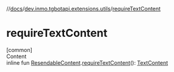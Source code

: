 //[docs](../../index.md)/[dev.inmo.tgbotapi.extensions.utils](index.md)/[requireTextContent](require-text-content.md)



# requireTextContent  
[common]  
Content  
inline fun [ResendableContent](../dev.inmo.tgbotapi.types.message.content.abstracts/-resendable-content/index.md).[requireTextContent](require-text-content.md)(): [TextContent](../dev.inmo.tgbotapi.types.message.content/-text-content/index.md)  




